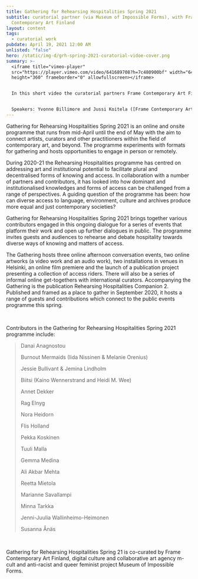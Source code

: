 ```yaml
---
title: Gathering for Rehearsing Hospitalities Spring 2021
subtitle: curatorial partner (via Museum of Impossible Forms), with Frame
  Contemporary Art Finland
layout: content
tags:
  - curatorial work
pubdate: April 19, 2021 12:00 AM
unlisted: "false"
hero: /static/img-d/grh-spring-2021-curatorial-vidoe-cover.png
summary: >-
  <iframe title="vimeo-player"
  src="https://player.vimeo.com/video/641689708?h=7c480900bf" width="640"
  height="360" frameborder="0" allowfullscreen></iframe>


  In this short video the curatorial partners Frame Contemporary Art Finland, m-cult and Museum of Impossible Forms of Gathering for Rehearsing Hospilaties Spring 2021 open up their collaboration process and approaches. This video gives insight into the thinking and discussions which have shaped the gathering as well as the relations between our different contributions to the programme. 


  Speakers: Yvonne Billimore and Jussi Koitela ([Frame Contemporary Art Finland](https://frame-finland.fi/)), Iida Nissinen and Minna Tarkka ([m-cult](https://www.m-cult.org/)) and Ali Akbar Mehta and Marianne Savallampi ([Museum of Impossible Forms](https://www.museumofimpossibleforms.org/))
---
```

Gathering for Rehearsing Hospitalities Spring 2021 is an online and onsite programme that runs from mid-April until the end of May with the aim to connect artists, curators and other practitioners within the field of contemporary art, and beyond. The programme experiments with formats for gathering and hosts opportunities to engage in person or remotely. 

During 2020-21 the Rehearsing Hospitalities programme has centred on addressing art and institutional potential to facilitate plural and decentralised forms of knowing and access. In collaboration with a number of partners and contributors, it has looked into how dominant and institutionalised knowledges and forms of access can be challenged from a range of perspectives. A guiding question of the programme has been: how can diverse access to language, environment, culture and archives produce more equal and just contemporary societies? 

Gathering for Rehearsing Hospitalities Spring 2021 brings together various contributors engaged in this ongoing dialogue for a series of events that platform their work and open up further dialogues in public. The programme invites guests and audiences to rehearse and debate hospitality towards diverse ways of knowing and matters of access. 

The Gathering hosts three online afternoon conversation events, two online artworks (a video work and an audio work), two installations in venues in Helsinki, an online film premiere and the launch of a publication project presenting a collection of access riders. There will also be a series of informal online get-togethers with international curators. Accompanying the Gathering is the publication Rehearsing Hospitalities Companion 2. Published and framed as a place to gather in September 2020, it hosts a range of guests and contributions which connect to the public events programme this spring. 

<br/>

Contributors in the Gathering for Rehearsing Hospitalities Spring 2021 programme include: 

> Danai Anagnostou
>
> Burnout Mermaids (Iida Nissinen & Melanie Orenius)
>
> Jessie Bullivant & Jemina Lindholm
>
> Biitsi (Kaino Wennerstrand and Heidi M. Wee)
>
> Annet Dekker
>
> Rag Elnyg
>
> Nora Heidorn
>
> Flis Holland
>
> Pekka Koskinen
>
> Tuuli Malla
>
> Gemma Medina
>
> Ali Akbar Mehta
>
> Reetta Mietola
>
> Marianne Savallampi
>
> Minna Tarkka
>
> Jenni-Juulia Wallinheimo-Heimonen
>
> Susanna Ånäs

<br/>

Gathering for Rehearsing Hospitalities Spring 21 is co-curated by Frame Contemporary Art Finland, digital culture and collaborative art agency m-cult and anti-racist and queer feminist project Museum of Impossible Forms.